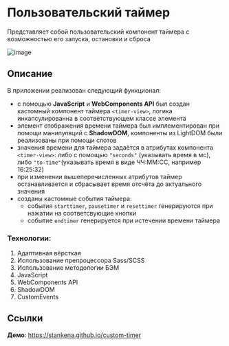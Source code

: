 # Пользовательский таймер
Представляет собой пользовательский компонент таймера с возможностью его запуска, остановки и сброса

![image](https://github.com/stankenA/custom-timer/assets/82235915/7256cfa5-9214-450d-b92c-586a6b0d5615)

## Описание

В приложении реализован следующий функционал: 
- с помощью **JavaScript** и **WebComponents API** был создан кастомный компонент таймера `<timer-view>`, логика инкапсулированна в соответствующем классе элемента
- элемент отображения времени таймера был имплементирован при помощи манипуляций с **ShadowDOM**, компоненты из LightDOM были реализованы при помощи слотов
- значения времени для таймера задаётся в атрибутах компонента `<timer-view>`: либо с помощью `"seconds"` (указывать время в мс), либо `"to-time"`(указывать время в виде ЧЧ:ММ:СС, например 16:25:32)
- при изменении вышеперечисленных атрибутов таймер останавливается и сбрасывает время отсчёта до актуального значения
- созданы кастомные события таймера:
     - события `starttimer`, `pausetimer` и `resettimer` генерируются при нажатии на соответсвующие кнопки
     - событие `endtimer` генерируется при истечении времени таймера

### Технологии: 

1. Адаптивная вёрсткая
2. Использование препроцессора Sass/SCSS
3. Использование методологии БЭМ
4. JavaScript
5. WebComponents API
6. ShadowDOM
7. CustomEvents

## Ссылки

**Демо**: https://stankena.github.io/custom-timer
